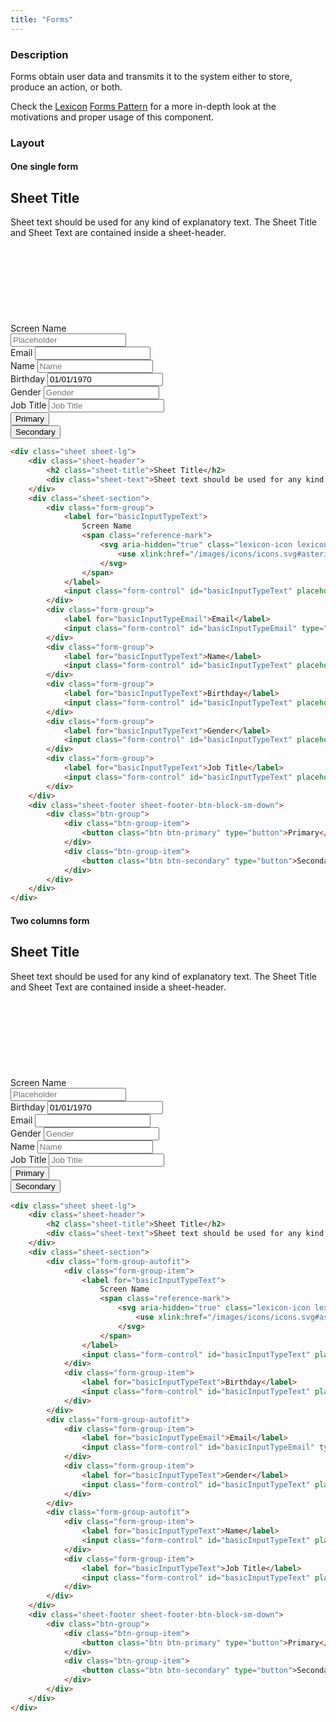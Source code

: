 ```yaml
---
title: "Forms"
---
```


### Description

Forms obtain user data and transmits it to the system either to store, produce an action, or both.

<div class="alert alert-info">Check the <a href="https://lexicondesign.io">Lexicon</a> <a href="https://lexicondesign.io/docs/patterns/Forms/forms.html">Forms Pattern</a> for a more in-depth look at the motivations and proper usage of this component.</div>

<article id="layout">

### Layout

#### One single form

<div class="sheet sheet-lg">
	<div class="sheet-header">
		<h2 class="sheet-title">Sheet Title</h2>
		<div class="sheet-text">Sheet text should be used for any kind of explanatory text. The Sheet Title and Sheet Text are contained inside a sheet-header.</div>
	</div>
	<div class="sheet-section">
		<div class="form-group">
			<label for="basicInputTypeText">
				Screen Name
				<span class="reference-mark">
					<svg aria-hidden="true" class="lexicon-icon lexicon-icon-asterisk">
						<use xlink:href="/images/icons/icons.svg#asterisk" />
					</svg>
				</span>
			</label>
			<input class="form-control" id="basicInputTypeText" placeholder="Placeholder" type="text">
		</div>
		<div class="form-group">
			<label for="basicInputTypeEmail">Email</label>
			<input class="form-control" id="basicInputTypeEmail" type="email">
		</div>
		<div class="form-group">
			<label for="basicInputTypeText">Name</label>
			<input class="form-control" id="basicInputTypeText" placeholder="Name" type="text">
		</div>
		<div class="form-group">
			<label for="basicInputTypeText">Birthday</label>
			<input class="form-control" id="basicInputTypeText" placeholder="Placeholder" type="text" value="01/01/1970">
		</div>
		<div class="form-group">
			<label for="basicInputTypeText">Gender</label>
			<input class="form-control" id="basicInputTypeText" placeholder="Gender" type="text">
		</div>
		<div class="form-group">
			<label for="basicInputTypeText">Job Title</label>
			<input class="form-control" id="basicInputTypeText" placeholder="Job Title" type="text">
		</div>
	</div>
	<div class="sheet-footer sheet-footer-btn-block-sm-down">
		<div class="btn-group">
			<div class="btn-group-item">
				<button class="btn btn-primary" type="button">Primary</button>
			</div>
			<div class="btn-group-item">
				<button class="btn btn-secondary" type="button">Secondary</button>
			</div>
		</div>
	</div>
</div>

```html
<div class="sheet sheet-lg">
	<div class="sheet-header">
		<h2 class="sheet-title">Sheet Title</h2>
		<div class="sheet-text">Sheet text should be used for any kind of explanatory text. The Sheet Title and Sheet Text are contained inside a sheet-header.</div>
	</div>
	<div class="sheet-section">
		<div class="form-group">
			<label for="basicInputTypeText">
				Screen Name
				<span class="reference-mark">
					<svg aria-hidden="true" class="lexicon-icon lexicon-icon-asterisk">
						<use xlink:href="/images/icons/icons.svg#asterisk" />
					</svg>
				</span>
			</label>
			<input class="form-control" id="basicInputTypeText" placeholder="Placeholder" type="text">
		</div>
		<div class="form-group">
			<label for="basicInputTypeEmail">Email</label>
			<input class="form-control" id="basicInputTypeEmail" type="email">
		</div>
		<div class="form-group">
			<label for="basicInputTypeText">Name</label>
			<input class="form-control" id="basicInputTypeText" placeholder="Name" type="text">
		</div>
		<div class="form-group">
			<label for="basicInputTypeText">Birthday</label>
			<input class="form-control" id="basicInputTypeText" placeholder="Placeholder" type="text" value="01/01/1970">
		</div>
		<div class="form-group">
			<label for="basicInputTypeText">Gender</label>
			<input class="form-control" id="basicInputTypeText" placeholder="Gender" type="text">
		</div>
		<div class="form-group">
			<label for="basicInputTypeText">Job Title</label>
			<input class="form-control" id="basicInputTypeText" placeholder="Job Title" type="text">
		</div>
	</div>
	<div class="sheet-footer sheet-footer-btn-block-sm-down">
		<div class="btn-group">
			<div class="btn-group-item">
				<button class="btn btn-primary" type="button">Primary</button>
			</div>
			<div class="btn-group-item">
				<button class="btn btn-secondary" type="button">Secondary</button>
			</div>
		</div>
	</div>
</div>
```

#### Two columns form

<div class="sheet sheet-lg">
	<div class="sheet-header">
		<h2 class="sheet-title">Sheet Title</h2>
		<div class="sheet-text">Sheet text should be used for any kind of explanatory text. The Sheet Title and Sheet Text are contained inside a sheet-header.</div>
	</div>
	<div class="sheet-section">
		<div class="form-group-autofit">
			<div class="form-group-item">
				<label for="basicInputTypeText">
					Screen Name
					<span class="reference-mark">
						<svg aria-hidden="true" class="lexicon-icon lexicon-icon-asterisk">
							<use xlink:href="/images/icons/icons.svg#asterisk" />
						</svg>
					</span>
				</label>
				<input class="form-control" id="basicInputTypeText" placeholder="Placeholder" type="text">
			</div>
			<div class="form-group-item">
				<label for="basicInputTypeText">Birthday</label>
				<input class="form-control" id="basicInputTypeText" placeholder="Placeholder" type="text" value="01/01/1970">
			</div>
		</div>
		<div class="form-group-autofit">
			<div class="form-group-item">
				<label for="basicInputTypeEmail">Email</label>
				<input class="form-control" id="basicInputTypeEmail" type="email">
			</div>
			<div class="form-group-item">
				<label for="basicInputTypeText">Gender</label>
				<input class="form-control" id="basicInputTypeText" placeholder="Gender" type="text">
			</div>
		</div>
		<div class="form-group-autofit">
			<div class="form-group-item">
				<label for="basicInputTypeText">Name</label>
				<input class="form-control" id="basicInputTypeText" placeholder="Name" type="text">
			</div>
			<div class="form-group-item">
				<label for="basicInputTypeText">Job Title</label>
				<input class="form-control" id="basicInputTypeText" placeholder="Job Title" type="text">
			</div>
		</div>
	</div>
	<div class="sheet-footer sheet-footer-btn-block-sm-down">
		<div class="btn-group">
			<div class="btn-group-item">
				<button class="btn btn-primary" type="button">Primary</button>
			</div>
			<div class="btn-group-item">
				<button class="btn btn-secondary" type="button">Secondary</button>
			</div>
		</div>
	</div>
</div>

```html
<div class="sheet sheet-lg">
	<div class="sheet-header">
		<h2 class="sheet-title">Sheet Title</h2>
		<div class="sheet-text">Sheet text should be used for any kind of explanatory text. The Sheet Title and Sheet Text are contained inside a sheet-header.</div>
	</div>
	<div class="sheet-section">
		<div class="form-group-autofit">
			<div class="form-group-item">
				<label for="basicInputTypeText">
					Screen Name
					<span class="reference-mark">
						<svg aria-hidden="true" class="lexicon-icon lexicon-icon-asterisk">
							<use xlink:href="/images/icons/icons.svg#asterisk" />
						</svg>
					</span>
				</label>
				<input class="form-control" id="basicInputTypeText" placeholder="Placeholder" type="text">
			</div>
			<div class="form-group-item">
				<label for="basicInputTypeText">Birthday</label>
				<input class="form-control" id="basicInputTypeText" placeholder="Placeholder" type="text" value="01/01/1970">
			</div>
		</div>
		<div class="form-group-autofit">
			<div class="form-group-item">
				<label for="basicInputTypeEmail">Email</label>
				<input class="form-control" id="basicInputTypeEmail" type="email">
			</div>
			<div class="form-group-item">
				<label for="basicInputTypeText">Gender</label>
				<input class="form-control" id="basicInputTypeText" placeholder="Gender" type="text">
			</div>
		</div>
		<div class="form-group-autofit">
			<div class="form-group-item">
				<label for="basicInputTypeText">Name</label>
				<input class="form-control" id="basicInputTypeText" placeholder="Name" type="text">
			</div>
			<div class="form-group-item">
				<label for="basicInputTypeText">Job Title</label>
				<input class="form-control" id="basicInputTypeText" placeholder="Job Title" type="text">
			</div>
		</div>
	</div>
	<div class="sheet-footer sheet-footer-btn-block-sm-down">
		<div class="btn-group">
			<div class="btn-group-item">
				<button class="btn btn-primary" type="button">Primary</button>
			</div>
			<div class="btn-group-item">
				<button class="btn btn-secondary" type="button">Secondary</button>
			</div>
		</div>
	</div>
</div>
```

</article>